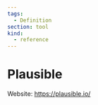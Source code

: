 ```yaml
---
tags:
  - Definition
section: tool
kind:
  - reference
---
```


# Plausible

Website: <https://plausible.io/>
